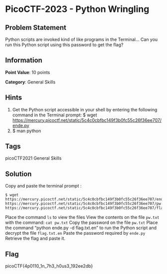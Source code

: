 #  PicoCTF-2023 - Python Wringling

## Problem Statement

Python scripts are invoked kind of like programs in the Terminal... Can you run this Python script using this password to get the flag?

## Information

**Point Value**: 10 points

**Category**: General Skills

## Hints

1. Get the Python script accessible in your shell by entering the following command in the Terminal prompt: $ wget https://mercury.picoctf.net/static/5c4c0cbfbc149f3b0fc55c26f36ee707/ende.py
2. $ man python

## Tags

picoCTF2021 
General Skills

## Solution

Copy and paste the terminal prompt : 
```
$ wget 
https://mercury.picoctf.net/static/5c4c0cbfbc149f3b0fc55c26f36ee707/ende.py
https://mercury.picoctf.net/static/5c4c0cbfbc149f3b0fc55c26f36ee707/pw.txt
https://mercury.picoctf.net/static/5c4c0cbfbc149f3b0fc55c26f36ee707/flag.txt.en
```

Place the command `ls` to view the files
View the contents on the file `pw.txt` with the command: `cat pw.txt`
Copy the password on the file `pw.txt`
Place the command “python ende.py -d flag.txt.en” to run the Python script and decrypt the file `flag.txt.en`
Paste the password required by `ende.py`
Retrieve the flag and paste it.

## Flag

picoCTF{4p0110_1n_7h3_h0us3_192ee2db}
